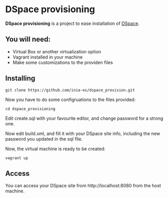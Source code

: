 # DSpace provisioning

**DSpace provisioning** is a project to ease installation of [DSpace](http://dspace.org/).

## You will need:

* Virtual Box or another virtualization option
* Vagrant installed in your machine
* Make some customizations to the providen files

## Installing

    git clone https://github.com/inia-es/dspace_provision.git

Now you have to do some configruations to the files provided:

    cd dspace_provisioning

Edit create.sql with your favourite editor, and change password for a strong one.

Now edit build.xml, and fill it with your DSpace site info, including the new password you updated in the sql file.

Now, the virtual machine is ready to be created:

    vagrant up

## Access

You can access your DSpace site from http://localhost:8080 from the host machine.
